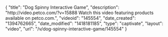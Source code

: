 {
    "title": "Dog Spinny Interactive Game",
    "description": "http:\/\/video.petco.com\/?v=15888 Watch this video featuring products available on petco.com.",
    "videoid": "145554",
    "date_created": "1394762665",
    "date_modified": "1418181185",
    "type": "captivate",
    "layout": "video",
    "url": "\/v\/dog-spinny-interactive-game\/145554"
}